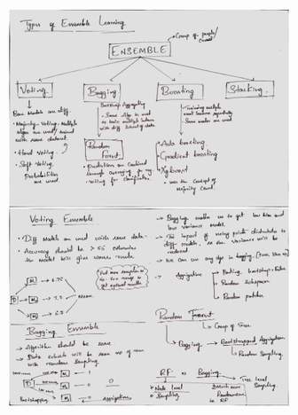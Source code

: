 ![](https://github.com/praj2408/Machine-Learning-Hand-Written-Notes/blob/main/Ensemble/01%20Types%20of%20Ensemble.jpg)
![](https://github.com/praj2408/Machine-Learning-Hand-Written-Notes/blob/main/Ensemble/02%20Voting%20Bagging%20Random%20Forest.jpg)
